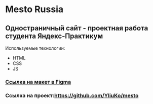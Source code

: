 # Mesto Russia

## Одностраничный сайт - проектная работа студента Яндекс-Практикум
Используемые технологии:  
  - HTML
  - CSS
  - JS

### [Ссылка на макет в Figma](https://www.figma.com/file/2cn9N9jSkmxD84oJik7xL7/JavaScript.-Sprint-4?node-id=0%3A1)

### Ссылка на проект:https://github.com/YliuKo/mesto